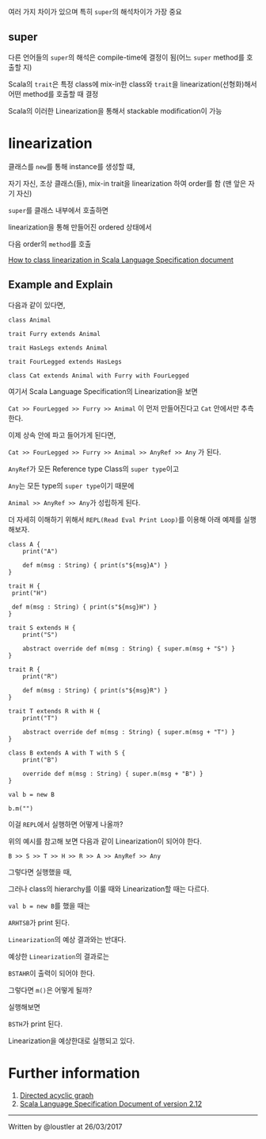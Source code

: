 여러 가지 차이가 있으며 특히 `super`의 해석차이가 가장 중요

## super

다른 언어들의 `super`의 해석은 compile-time에 결정이 됨(어느 `super` method를 호출할 지)

Scala의 `trait`은 특정 class에 mix-in한 class와 `trait`을 linearization(선형화)해서 어떤 method를 호출할 때 결정

Scala의 이러한 Linearization을 통해서 stackable modification이 가능


# linearization

클래스를 `new`를 통해 instance를 생성할 떄,

자기 자신, 조상 클래스(들), mix-in trait을 linearization 하여 order를 함
(맨 앞은 자기 자신)

`super`를 클래스 내부에서 호출하면

linearization을 통해 만들어진 ordered 상태에서 

다음 order의 `method`를 호출

[How to class linearization in Scala Language Specification document](https://www.scala-lang.org/files/archive/spec/2.12/05-classes-and-objects.html#class-linearization)

## Example and Explain

다음과 같이 있다면,

```
class Animal

trait Furry extends Animal

trait HasLegs extends Animal

trait FourLegged extends HasLegs

class Cat extends Animal with Furry with FourLegged

```


여기서 Scala Language Specification의 Linearization을 보면

`Cat >> FourLegged >> Furry >> Animal` 이 먼저 만들어진다고 `Cat` 안에서만 추측한다.

이제 상속 안에 파고 들어가게 된다면,

`Cat >> FourLegged >> Furry >> Animal >> AnyRef >> Any` 가 된다.

`AnyRef`가 모든 Reference type Class의 `super type`이고 

`Any`는 모든 type의 `super type`이기 때문에 

`Animal >> AnyRef >> Any`가 성립하게 된다.

더 자세히 이해하기 위해서 `REPL(Read Eval Print Loop)`를 이용해 아래 예제를 실행해보자.

```
class A { 
	print("A") 

	def m(msg : String) { print(s"${msg}A") } 
}

trait H {
 print("H") 

 def m(msg : String) { print(s"${msg}H") } 
}

trait S extends H { 
	print("S") 

	abstract override def m(msg : String) { super.m(msg + "S") } 
}

trait R { 
	print("R") 

	def m(msg : String) { print(s"${msg}R") } 
}

trait T extends R with H { 
	print("T") 

	abstract override def m(msg : String) { super.m(msg + "T") } 
}

class B extends A with T with S { 
	print("B") 

	override def m(msg : String) { super.m(msg + "B") } 
}

val b = new B

b.m("")

```

이걸 `REPL`에서 실행하면 어떻게 나올까?

위의 예시를 참고해 보면 다음과 같이 Linearization이 되어야 한다.

`B >> S >> T >> H >> R >> A >> AnyRef >> Any`

그렇다면 실행했을 때,

그러나 class의 hierarchy를 이룰 때와 Linearization할 때는 다르다.

`val b = new B`를 했을 때는

`ARHTSB`가 print 된다.

`Linearization`의 예상 결과와는 반대다.

예상한 `Linearization`의 결과로는

`BSTAHR`이 출력이 되어야 한다.

그렇다면 `m()`은 어떻게 될까?

실행해보면

`BSTH`가 print 된다.

Linearization을 예상한대로 실행되고 있다.

# Further information

1. [Directed acyclic graph](https://en.wikipedia.org/wiki/Directed_acyclic_graph)
1. [Scala Language Specification Document of version 2.12](https://www.scala-lang.org/files/archive/spec/2.12/)

-----
Written by @loustler at 26/03/2017